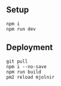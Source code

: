 ## Setup
```
npm i
npm run dev
```

## Deployment
```
git pull
npm i --no-save
npm run build
pm2 reload mjolnir
```
